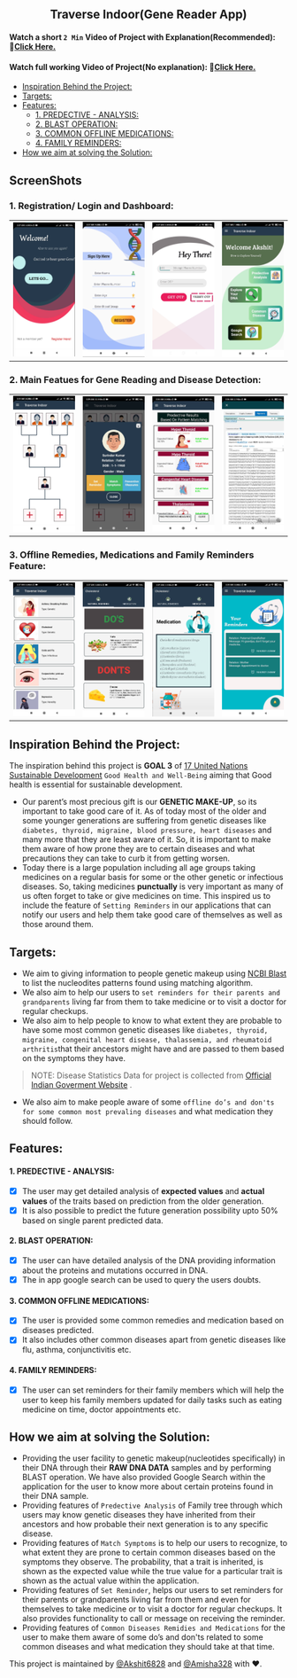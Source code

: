 <h2 align ="center"> Traverse Indoor(Gene Reader App)</h2>

#### Watch a short `2 Min` Video of Project with Explanation(Recommended): 🔗<a href="https://youtu.be/grEA2S86fxA" target="_blank">Click Here.</a>
#### Watch full working Video of Project(No explanation): 🔗<a href="https://youtu.be/-OCHKP7xxXE" target="_blank">Click Here.</a>

- [Inspiration Behind the Project:](#inspiration-behind-the-project)
- [Targets:](#targets)
- [Features:](#features)
    - [1. PREDECTIVE - ANALYSIS:](#1-predective---analysis)
    - [2. BLAST OPERATION:](#2-blast-operation)
    - [3. COMMON OFFLINE MEDICATIONS:](#3-common-offline-medications)
    - [4. FAMILY REMINDERS:](#4-family-reminders)
- [How we aim at solving the Solution:](#how-we-aim-at-solving-the-solution)


<h2>ScreenShots</h2>

### 1. Registration/ Login and Dashboard:

<table>
        <tr> 
        <td><img src = "screenshots/opening_screen.png"  width="180"></td>
        <td><img src = "screenshots/register_user.png" width="180"></td>
        <td><img src = "screenshots/login_screen.png" width="180"></td>
        <td><img src = "screenshots/dashboard.png" width="180"></td>
        </tr>
</table>

### 2. Main Featues for Gene Reading and Disease Detection:

<table>
        <tr> 
        <td><img src = "screenshots/family_tree.png"  width="180"></td>
        <td><img src = "screenshots/user_profile.png"  width="180"></td>
        <td><img src = "screenshots/results_matching_symptoms.png" width="180"></td>
        <td><img src = "screenshots/ncbi_result.png" width="180"></td>
        </tr>
</table>

### 3. Offline Remedies, Medications  and Family Reminders Feature:


<table>
        <tr> 
        <td><img src = "screenshots/offline_diseases.png"  width="180"></td>
        <td><img src = "screenshots/remedies_1.png" width="180"></td>
        <td><img src = "screenshots/medications.png" width="180"></td>
        <td><img src = "screenshots/reminders.png" width="180"></td>
        </tr>
</table>


## Inspiration Behind the Project:
The inspiration behind this project is  **GOAL 3**  of [17 United Nations Sustainable Development][17 UN Goals]   `Good Health and Well-Being` aiming that Good health is essential for sustainable development.   
 
* Our parent’s most precious gift is our **GENETIC MAKE-UP**, so its important to take good care of it. As of today most of the older and some younger generations are suffering from genetic diseases like `diabetes, thyroid, migraine, blood pressure, heart diseases` and many more that they are least aware of it. So, it is important to make them aware of how prone they are to certain diseases and what precautions they can take to curb it from getting worsen.
* Today there is a large population including all age groups taking medicines on a regular basis for some or the other genetic or infectious diseases. So, taking medicines **punctually** is very important as many of us often forget to take or give medicines on time. This inspired us to include the feature of `Setting Reminders` in our applications that can notify our users and help them take good care of themselves as well as those around them.


## Targets:
* We aim to giving information to people genetic makeup using [NCBI Blast][NCBI Blast] to list the nucleodites patterns found using matching algorithm.
* We also aim to help our users to `set reminders for their parents and grandparents` living far from them to take medicine or to visit a doctor for regular checkups.
* We also aim to help people to know to what extent they are probable to have some most common genetic diseases like `diabetes, thyroid, migraine, congenital heart disease, thalassemia, and rheumatoid arthritis`that their ancestors might have and are passed to them based on the symptoms they have. 
> NOTE: Disease Statistics Data for project is collected from [Official Indian Goverment Website][GOV DATA] .

* We also aim to make people aware of some `offline do’s and don'ts for some common most prevaling diseases` and what medication they should follow.


## Features:

#### 1. PREDECTIVE - ANALYSIS:
- [x]  The user may get detailed analysis of **expected values** and **actual values** of the traits based on prediction from the older generation.
- [x]  It is also possible to predict the future generation possibility upto 50% based on single parent predicted data.
#### 2. BLAST OPERATION:
- [x] The user can have detailed analysis of the DNA providing information about the proteins and mutations occurred in DNA.
- [x] The in app google search can be used to query the users doubts.
#### 3. COMMON OFFLINE MEDICATIONS:
- [x] The user is provided some common remedies and medication based on diseases predicted. 
- [x] It also includes other common diseases apart from genetic diseases like flu, asthma, conjunctivitis etc.
#### 4. FAMILY REMINDERS:
- [x] The user can set reminders for their family members which will help the user to keep his family members updated for daily tasks such as eating medicine on time, doctor appointments etc.


## How we aim at solving the Solution:
* Providing the user facility to genetic makeup(nucleotides specifically) in their DNA through their **RAW DNA DATA** samples and by performing BLAST operation. We have also provided Google Search within the application for the user to know more about certain proteins found in their DNA sample.
* Providing features of `Predective Analysis` of Family tree through which users may know genetic diseases they have inherited from their ancestors and how probable their next generation is to any specific disease.
* Providing features of `Match Symptoms` is to help our users to recognize, to what extent they are prone to certain common diseases based on the symptoms they observe. The probability, that a trait is inherited, is shown as the expected value while the true value for a particular trait is shown as the actual value within the application.
* Providing features of `Set Reminder`, helps our users to set reminders for their parents or grandparents living far from them and even for themselves to take medicine or to visit a doctor for regular checkups. It also provides functionality to call or message on receiving the reminder.
* Providing features of `Common Diseases Remidies and Medications` for the user to make them aware of some do’s and don'ts related to some common diseases and what medication they should take at that time.

This project is maintained by [@Akshit6828][Maintained1] and [@Amisha328][Maintained2] with ❤️.

[17 UN Goals]:https://sdgs.un.org/goals
[NCBI Blast]:https://www.ncbi.nlm.nih.gov/
[GOV DATA]:https://data.gov.in/
[Youtube_Video]: https://youtu.be/grEA2S86fxA
[Youtube_Video2]: https://youtu.be/-OCHKP7xxXE
[Maintained1]:https://github.com/Akshit6828
[Maintained2]:https://github.com/Amisha328
